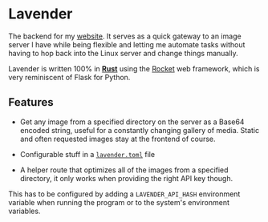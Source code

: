 # Lavender

The backend for my [website](https://roaming97.com). It serves as a quick gateway to an image server I have while being flexible and letting me automate tasks without having to hop back into the Linux server and change things manually.

Lavender is written 100% in **[Rust](https://www.rust-lang.org/)** using the [Rocket](https://rocket.rs/) web framework, which is very reminiscent of Flask for Python.

## Features
* Get any image from a specified directory on the server as a Base64 encoded string, useful for a constantly changing gallery of media. Static and often requested images stay at the frontend of course.

* Configurable stuff in a [`lavender.toml`](./lavender.toml) file

* A helper route that optimizes all of the images from a specified directory, it only works when providing the right API key though.

This has to be configured by adding a `LAVENDER_API_HASH` environment variable when running the program or to the system's environment variables.